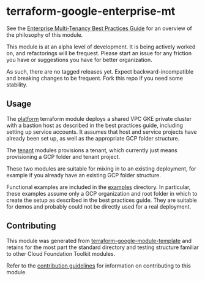 # terraform-google-enterprise-mt

See the [Enterprise Multi-Tenancy Best Practices
Guide](https://cloud.google.com/kubernetes-engine/docs/best-practices/enterprise-multitenancy)
for an overview of the philosophy of this module.

This module is at an alpha level of development. It is being actively worked on,
and refactorings will be frequest. Please start an issue for any friction you
have or suggestions you have for better organization.

As such, there are no tagged releases yet. Expect backward-incompatible and
breaking changes to be frequent. Fork this repo if you need some stability.

## Usage

The [platform](modules/platform/README.md) terraform module deploys a shared VPC GKE
private cluster with a bastion host as described in the best practices guide,
including setting up service accounts. It assumes that host and service projects
have already been set up, as well as the appropriate GCP folder structure.

The [tenant](modules/tenant/README.md) modules provisions a tenant, which
currently just means provisioning a GCP folder and tenant project.

These two modules are suitable for mixing in to an existing deployment, for
example if you already have an existing GCP folder structure.

Functional examples are included in the [examples](./examples/) directory. In
particular, these examples assume only a GCP organization and root folder in
which to create the setup as described in the best practices guide. They are
suitable for demos and probably could not be directly used for a real deployment.

## Contributing

This module was generated from
[terraform-google-module-template](https://github.com/terraform-google-modules/terraform-google-module-template/)
and retains for the most part the standard directory and testing structure
familiar to other Cloud Foundation Toolkit modules.

Refer to the [contribution guidelines](./CONTRIBUTING.md) for
information on contributing to this module.
